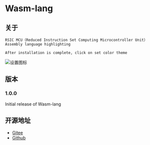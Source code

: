 # Wasm-lang 


## 关于
    RSIC MCU（Reduced Instruction Set Computing Microcontroller Unit）Assembly language highlighting

    After installation is complete, click on set color theme
    
<img src="https://gitee.com/wflwang/Wasm-lang/raw/master/icon/setting.png" alt="设置图标">




## 版本

<!--Users appreciate release notes as you update your extension.-->

### 1.0.0

Initial release of Wasm-lang

## 开源地址
* [Gitee](https://gitee.com/wflwang/Wasm-lang)
* [Github](https://github.com/wflwang/Wasm-lang)

